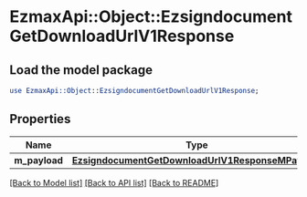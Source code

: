 # EzmaxApi::Object::EzsigndocumentGetDownloadUrlV1Response

## Load the model package
```perl
use EzmaxApi::Object::EzsigndocumentGetDownloadUrlV1Response;
```

## Properties
Name | Type | Description | Notes
------------ | ------------- | ------------- | -------------
**m_payload** | [**EzsigndocumentGetDownloadUrlV1ResponseMPayload**](EzsigndocumentGetDownloadUrlV1ResponseMPayload.md) |  | 

[[Back to Model list]](../README.md#documentation-for-models) [[Back to API list]](../README.md#documentation-for-api-endpoints) [[Back to README]](../README.md)



